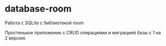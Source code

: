 # database-room
Работа с SQLite с библиотекой room

Простенькое приложение с CRUD операциями и миграцией базы с 1 на 2 версию
